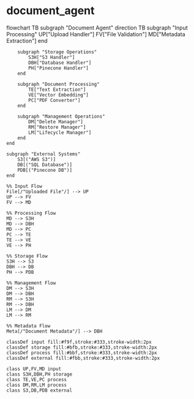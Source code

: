 # document_agent
flowchart TB
    subgraph "Document Agent"
        direction TB
        subgraph "Input Processing"
            UP["Upload Handler"]
            FV["File Validation"]
            MD["Metadata Extraction"]
        end

        subgraph "Storage Operations"
            S3H["S3 Handler"]
            DBH["Database Handler"]
            PH["Pinecone Handler"]
        end

        subgraph "Document Processing"
            TE["Text Extraction"]
            VE["Vector Embedding"]
            PC["PDF Converter"]
        end

        subgraph "Management Operations"
            DM["Delete Manager"]
            RM["Restore Manager"]
            LM["Lifecycle Manager"]
        end
    end

    subgraph "External Systems"
        S3[("AWS S3")]
        DB[("SQL Database")]
        PDB[("Pinecone DB")]
    end

    %% Input Flow
    File[/"Uploaded File"/] --> UP
    UP --> FV
    FV --> MD

    %% Processing Flow
    MD --> S3H
    MD --> DBH
    MD --> PC
    PC --> TE
    TE --> VE
    VE --> PH

    %% Storage Flow
    S3H --> S3
    DBH --> DB
    PH --> PDB

    %% Management Flow
    DM --> S3H
    DM --> DBH
    RM --> S3H
    RM --> DBH
    LM --> DM
    LM --> RM

    %% Metadata Flow
    Meta[/"Document Metadata"/] --> DBH

    classDef input fill:#f9f,stroke:#333,stroke-width:2px
    classDef storage fill:#bfb,stroke:#333,stroke-width:2px
    classDef process fill:#bbf,stroke:#333,stroke-width:2px
    classDef external fill:#fbb,stroke:#333,stroke-width:2px

    class UP,FV,MD input
    class S3H,DBH,PH storage
    class TE,VE,PC process
    class DM,RM,LM process
    class S3,DB,PDB external
